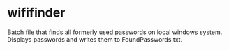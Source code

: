 # wififinder
Batch file that finds all formerly used passwords on local windows system. Displays passwords and writes them to FoundPasswords.txt.
